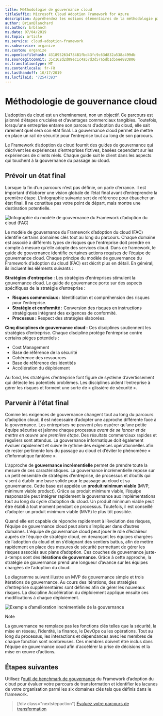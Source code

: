 ```yaml
---
title: Méthodologie de gouvernance cloud
titleSuffix: Microsoft Cloud Adoption Framework for Azure
description: Appréhendez les notions élémentaires de la méthodologie pilotant la gouvernance cloud dans le Framework d’adoption du cloud.
author: BrianBlanchard
ms.author: brblanch
ms.date: 07/04/2019
ms.topic: article
ms.service: cloud-adoption-framework
ms.subservice: organize
ms.custom: organize
ms.openlocfilehash: 431895263473481fbd43fc9c63d832a538a499db
ms.sourcegitcommit: 35c162d2d09ec1c4a57d3d57a5db1d56ee883806
ms.translationtype: HT
ms.contentlocale: fr-FR
ms.lasthandoff: 10/17/2019
ms.locfileid: "72547393"
---
```

# <a name="cloud-governance-methodology"></a>Méthodologie de gouvernance cloud

L’adoption du cloud est un cheminement, non un objectif. Ce parcours est jalonné d’étapes cruciales et d’avantages commerciaux tangibles. Toutefois, lorsqu’une entreprise entame son parcours d’adoption du cloud, elle sait rarement quel sera son état final. La gouvernance cloud permet de mettre en place un rail de sécurité pour l’entreprise tout au long de son parcours.

Le Framework d’adoption du cloud fournit des guides de gouvernance qui décrivent les expériences d’entreprises fictives, basées cependant sur les expériences de clients réels. Chaque guide suit le client dans les aspects qui touchent à la gouvernance du passage au cloud.

## <a name="envision-an-end-state"></a>Prévoir un état final

Lorsque la fin d’un parcours n’est pas définie, on parle d’errance. Il est important d’élaborer une vision globale de l’état final avant d’entreprendre la première étape. L’infographie suivante sert de référence pour ébaucher un état final. Il ne constitue pas votre point de départ, mais montre une destination potentielle.

![Infographie du modèle de gouvernance du Framework d’adoption du cloud (FAC)](../_images/operational-transformation-govern-highres.png)

Le modèle de gouvernance du Framework d’adoption du cloud (FAC) identifie certains domaines clés tout au long du parcours. Chaque domaine est associé à différents types de risques que l’entreprise doit prendre en compte à mesure qu’elle adopte des services cloud. Dans ce framework, le guide de gouvernance identifie certaines actions requises de l’équipe de gouvernance cloud. Chaque principe du modèle de gouvernance du Framework d’adoption du cloud (FAC) est décrit plus en détail. En général, ils incluent les éléments suivants :

**Stratégies d’entreprise :** Les stratégies d’entreprises stimulent la gouvernance cloud. Le guide de gouvernance porte sur des aspects spécifiques de la stratégie d’entreprise :

- **Risques commerciaux :** Identification et compréhension des risques pour l’entreprise.
- **Stratégie et conformité :** Conversion des risques en instructions stratégiques intégrant des exigences de conformité.
- **Processus :** Respect des stratégies élaborées.

**Cinq disciplines de gouvernance cloud :** Ces disciplines soutiennent les stratégies d’entreprise. Chaque discipline protège l’entreprise contre certains pièges potentiels :

- Cost Management
- Base de référence de la sécurité
- Cohérence des ressources
- Base de référence des identités
- Accélération du déploiement

Au fond, les stratégies d’entreprise font figure de système d’avertissement qui détecte les potentiels problèmes. Les disciplines aident l’entreprise à gérer les risques et forment une sorte de « glissière de sécurité ».

## <a name="grow-to-the-end-state"></a>Parvenir à l’état final

Comme les exigences de gouvernance changent tout au long du parcours d’adoption cloud, il est nécessaire d’adopter une approche différente face à la gouvernance. Les entreprises ne peuvent plus espérer qu’une petite équipe sécurise et jalonne chaque processus *avant de se lancer et de mettre en œuvre une première étape*. Des résultats commerciaux rapides et réguliers sont attendus. La gouvernance informatique doit également évoluer rapidement et suivre le rythme des exigences opérationnelles afin de rester pertinente lors du passage au cloud et d’éviter le phénomène « d’informatique fantôme ».

L’approche de **gouvernance incrémentielle** permet de prendre toute la mesure de ces caractéristiques. La gouvernance incrémentielle repose sur un petit ensemble de stratégies d’entreprise, de processus et d’outils qui visent à établir une base solide pour le passage au cloud et sa gouvernance. Cette base est appelée un **produit minimum viable** (MVP, minimum viable product). Grâce au produit minimum viable, l’équipe responsable peut intégrer rapidement la gouvernance aux implémentations tout au long du cycle d’adoption du cloud. Un produit minimum viable peut être établi à tout moment pendant ce processus. Toutefois, il est conseillé d’adopter un produit minimum viable (MVP) le plus tôt possible.

Quand elle est capable de répondre rapidement à l’évolution des risques, l’équipe de gouvernance cloud peut alors s’impliquer dans d’autres domaines. L’équipe de gouvernance cloud peut jouer le rôle d’éclaireur auprès de l’équipe de stratégie cloud, en devançant les équipes chargées de l’adoption du cloud et en s’éloignant des sentiers battus, afin de mettre rapidement en place des mesures de sécurité permettant de gérer les risques associés aux plans d’adoption. Ces couches de gouvernance juste-à-temps sont des **itérations de gouvernance**. Grâce à cette approche, la stratégie de gouvernance prend une longueur d’avance sur les équipes chargées de l’adoption du cloud.

Le diagramme suivant illustre un MVP de gouvernance simple et trois itérations de gouvernance. Au cours des itérations, des stratégies d’entreprise supplémentaires sont définies afin de gérer les nouveaux risques. La discipline Accélération du déploiement applique ensuite ces modifications à chaque déploiement.

![Exemple d’amélioration incrémentielle de la gouvernance](../_images/govern/incremental-governance-example.png)

> [!NOTE]
> La gouvernance ne remplace pas les fonctions clés telles que la sécurité, la mise en réseau, l’identité, la finance, le DevOps ou les opérations. Tout au long du processus, les interactions et dépendances avec les membres de chaque fonction sont nombreuses. Ces membres doivent être inclus dans l’équipe de gouvernance coud afin d’accélérer la prise de décisions et la mise en œuvre d’actions.

## <a name="next-steps"></a>Étapes suivantes

Utilisez l’[outil de benchmark de gouvernance](https://cafbaseline.com) du Framework d’adoption du cloud pour évaluer votre parcours de transformation et identifier les lacunes de votre organisation parmi les six domaines clés tels que définis dans le framework.

> [!div class="nextstepaction"]
> [Évaluez votre parcours de transformation](./benchmark.md)
